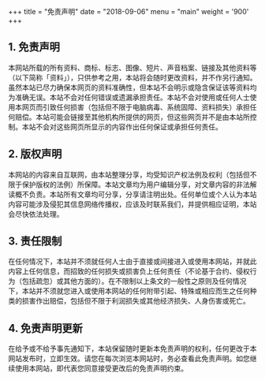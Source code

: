 +++
title = "免责声明"
date = "2018-09-06"
menu = "main"
weight = '900'
+++

## 1. 免责声明

本网站所载的所有资料、商标、标志、图像、短片、声音档案、链接及其他资料等（以下简称「资料」），只供参考之用，本站将会随时更改资料，并不作另行通知。虽然本站已尽力确保本网页的资料准确性，但本站不会明示或隐含保证该等资料均为准确无误。本站不会对任何错误或遗漏承担责任。本站不会对使用或任何人士使用本网页而引致任何损害（包括但不限于电脑病毒、系统固障、资料损失）承担任何赔偿。本站可能会链接至其他机构所提供的网页，但这些网页并不是由本站所控制。本站不会对这些网页所显示的内容作出任何保证或承担任何责任。

## 2. 版权声明

本网站的内容来自互联网，由本站整理分享，均受知识产权法例及权利（包括但不限于保护版权的法例）所保障。本站文章均为用户编辑分享，对文章内容的非法解读概不负责。本站所有文章均可分享，分享请注明出处。任何单位或个人认为本站内容可能涉及侵犯其信息网络传播权，应该及时联系我们，并提供相应证明，本站会尽快依法处理。

## 3. 责任限制

在任何情况下，本站并不须就任何人士由于直接或间接进入或使用本网站，并就此内容上任何信息，而招致的任何损失或损害负上任何责任（不论基于合约、侵权行为（包括疏忽）或其他方面的）。在不限制以上条文的一般性之原则及任何情况下，本站并不须就您进入或使用本网站的任何附带引起、特殊或相应而生之任何种类的损害作出赔偿，包括但不限于利润损失或其他经济损失、人身伤害或死亡。

## 4. 免责声明更新

在给予或不给予事先通知下，本站保留随时更新本免责声明的权利，任何更改于本网站发布时，立即生效。请您在每次浏览本网站时，务必查看此免责声明。如您继续使用本网站，即代表您同意接受更改后的免责声明约束。
